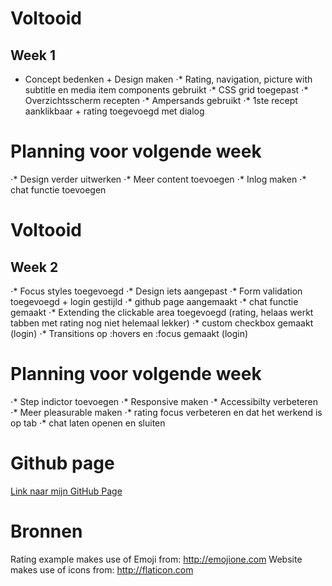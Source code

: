 # Voltooid
## Week 1
* Concept bedenken + Design maken
⋅* Rating, navigation, picture with subtitle en media item components gebruikt
⋅* CSS grid toegepast
⋅* Overzichtsscherm recepten
⋅* Ampersands gebruikt
⋅* 1ste recept aanklikbaar + rating toegevoegd met dialog

# Planning voor volgende week
⋅* Design verder uitwerken
⋅* Meer content toevoegen
⋅* Inlog maken
⋅* chat functie toevoegen


# Voltooid
## Week 2
⋅* Focus styles toegevoegd
⋅* Design iets aangepast
⋅* Form validation toegevoegd + login gestijld
⋅* github page aangemaakt
⋅* chat functie gemaakt
⋅* Extending the clickable area toegevoegd (rating, helaas werkt tabben met rating nog niet helemaal lekker)
⋅* custom checkbox gemaakt (login)
⋅* Transitions op :hovers en :focus gemaakt (login)

# Planning voor volgende week
⋅* Step indictor toevoegen
⋅* Responsive maken
⋅* Accessibilty verbeteren
⋅* Meer pleasurable maken
⋅* rating focus verbeteren en dat het werkend is op tab
⋅* chat laten openen en sluiten


# Github page
[Link naar mijn GitHub Page](https://fennadew.github.io/cssttr)

# Bronnen
Rating example makes use of Emoji from: http://emojione.com
Website makes use of icons from: http://flaticon.com
